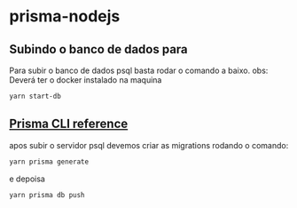 # prisma-nodejs

## Subindo o banco de dados para
Para subir o banco de dados psql basta rodar o comando a baixo.
obs: Deverá ter o docker instalado na maquina

```md
yarn start-db
```
 ## [Prisma CLI reference](https://www.prisma.io/docs/reference/api-reference/command-reference)


apos subir o servidor psql devemos criar as migrations rodando o comando:
```md
yarn prisma generate
```
e depoisa
```md
yarn prisma db push
```

